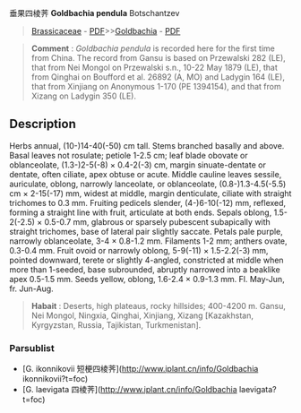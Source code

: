 垂果四棱荠 **Goldbachia pendula** Botschantzev

> [Brassicaceae](http://www.iplant.cn/info/Brassicaceae?t=foc) - [PDF](http://www.iplant.cn/foc/pdf/Brassicaceae.pdf)>>[Goldbachia](http://www.iplant.cn/info/Goldbachia?t=foc) - [PDF](http://www.iplant.cn/foc/pdf/Goldbachia.pdf)

> **Comment** : 
> *Goldbachia pendula* is recorded here for the first time from China. The record from Gansu is based on Przewalski 282 (LE), that from Nei Mongol on Przewalski s.n., 10-22 May 1879 (LE), that from Qinghai on Boufford et al. 26892 (A, MO) and Ladygin 164 (LE), that from Xinjiang on Anonymous 1-170 (PE 1394154), and that from Xizang on Ladygin 350 (LE).

## Description

Herbs annual, (10-)14-40(-50) cm tall. Stems branched basally and above. Basal leaves not rosulate; petiole 1-2.5 cm; leaf blade obovate or oblanceolate, (1.3-)2-5(-8) × 0.4-2(-3) cm, margin sinuate-dentate or dentate, often ciliate, apex obtuse or acute. Middle cauline leaves sessile, auriculate, oblong, narrowly lanceolate, or oblanceolate, (0.8-)1.3-4.5(-5.5) cm × 2-15(-17) mm, widest at middle, margin denticulate, ciliate with straight trichomes to 0.3 mm. Fruiting pedicels slender, (4-)6-10(-12) mm, reflexed, forming a straight line with fruit, articulate at both ends. Sepals oblong, 1.5-2(-2.5) × 0.5-0.7 mm, glabrous or sparsely pubescent subapically with straight trichomes, base of lateral pair slightly saccate. Petals pale purple, narrowly oblanceolate, 3-4 × 0.8-1.2 mm. Filaments 1-2 mm; anthers ovate, 0.3-0.4 mm. Fruit ovoid or narrowly oblong, 5-9(-11) × 1.5-2.2(-3) mm, pointed downward, terete or slightly 4-angled, constricted at middle when more than 1-seeded, base subrounded, abruptly narrowed into a beaklike apex 0.5-1.5 mm. Seeds yellow, oblong, 1.6-2.4 × 0.9-1.3 mm. Fl. May-Jun, fr. Jun-Aug.

> **Habait** : 
> Deserts, high plateaus, rocky hillsides; 400-4200 m. Gansu, Nei Mongol, Ningxia, Qinghai, Xinjiang, Xizang [Kazakhstan, Kyrgyzstan, Russia, Tajikistan, Turkmenistan].

### Parsublist

* [G.  ikonnikovii  短梗四棱荠](http://www.iplant.cn/info/Goldbachia ikonnikovii?t=foc)
* [G.  laevigata  四棱荠](http://www.iplant.cn/info/Goldbachia laevigata?t=foc)
